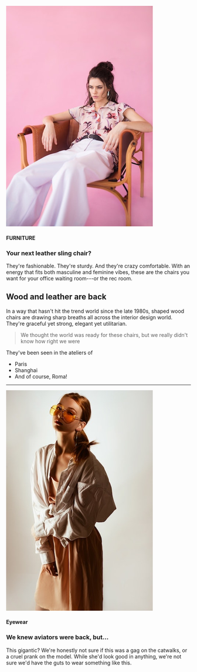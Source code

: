 ![Woman sitting in sling chair](img-sample-woman-sling-400x600.jpeg)

#### FURNITURE 

### Your next leather sling chair?
 
They're fashionable. They're sturdy. And they're crazy comfortable.
With an energy that fits both masculine and feminine vibes, these
are the chairs you want for your office waiting room---or the rec room.


## Wood and leather are back

In a way that hasn't hit the trend world since the late 1980s, 
shaped wood chairs are drawing sharp breaths all across the
interior design world. They're graceful yet strong, elegant
yet utilitarian.

> We thought the world was ready for these chairs,
> but we really didn't know how right we were

They've been seen in the ateliers of

* Paris
* Shanghai
* And of course, Roma!

---

![Woman wearing comically oversized aviator glasses](img-sample-woman-glasses-400x600.jpeg)

#### Eyewear

### We knew aviators were back, but...

This gigantic? We're honestly not sure if this was a gag on the catwalks, or a cruel prank on the model. While she'd look good in anything, we're not sure we'd have the guts to wear something like this.


